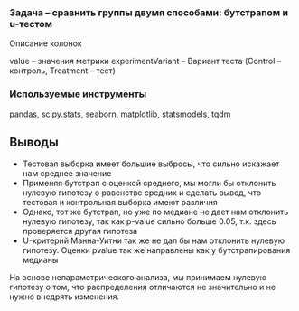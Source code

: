 ### Задача – сравнить группы двумя способами: бутстрапом и u-тестом
Описание колонок

value – значения метрики
experimentVariant – Вариант теста (Control – контроль, Treatment – тест)

### Используемые инструменты

pandas, scipy.stats, seaborn, matplotlib, statsmodels, tqdm 

## Выводы
- Тестовая выборка имеет большие выбросы, что сильно искажает нам среднее значение
- Применяя бутстрап с оценкой среднего, мы могли бы отклонить нулевую гипотезу о равенстве средних и сделать вывод, что тестовая и контрольная выборка имеют различия
- Однако, тот же бутстрап, но уже по медиане не дает нам отклонить нулевую гипотезу, так как p-value сильно больше 0.05, т.к. здесь проверяется другая гипотеза
- U-критерий Манна-Уитни так же не дал бы нам отклонить нулевую гипотезу. Оценки pvalue так же направлены как у бутстрапирования медианы

На основе непараметрического анализа, мы принимаем нулевую гипотезу о том, что распределения отличаются не значительно и не нужно внедрять изменения.
